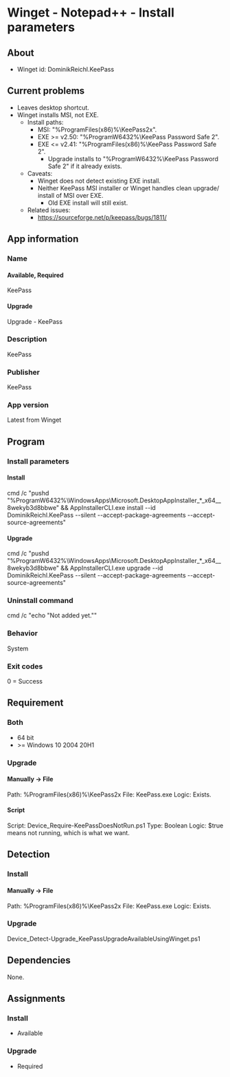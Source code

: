 # Winget - Notepad++ - Install parameters
## About
* Winget id: DominikReichl.KeePass


## Current problems
* Leaves desktop shortcut.
* Winget installs MSI, not EXE.
  * Install paths:
    * MSI: "%ProgramFiles(x86)%\KeePass2x".
    * EXE >= v2.50: "%ProgramW6432%\KeePass Password Safe 2".
	* EXE <= v2.41: "%ProgramFiles(x86)%\KeePass Password Safe 2".
	  * Upgrade installs to "%ProgramW6432%\KeePass Password Safe 2" if it already exists.
  * Caveats:
    * Winget does not detect existing EXE install.
    * Neither KeePass MSI installer or Winget handles clean upgrade/ install of MSI over EXE.
      * Old EXE install will still exist.
  * Related issues:
    * https://sourceforge.net/p/keepass/bugs/1811/


## App information
### Name
#### Available, Required
KeePass
#### Upgrade
Upgrade - KeePass

### Description
KeePass

### Publisher
KeePass

### App version
Latest from Winget


## Program
### Install parameters
#### Install
cmd /c "pushd "%ProgramW6432%\WindowsApps\Microsoft.DesktopAppInstaller_*_x64__8wekyb3d8bbwe" && AppInstallerCLI.exe install --id DominikReichl.KeePass --silent --accept-package-agreements --accept-source-agreements"
#### Upgrade
cmd /c "pushd "%ProgramW6432%\WindowsApps\Microsoft.DesktopAppInstaller_*_x64__8wekyb3d8bbwe" && AppInstallerCLI.exe upgrade --id DominikReichl.KeePass --silent --accept-package-agreements --accept-source-agreements"

### Uninstall command
cmd /c "echo "Not added yet.""

### Behavior
System

### Exit codes
0 = Success


## Requirement
### Both
* 64 bit
* \>= Windows 10 2004 20H1

### Upgrade
#### Manually -> File
Path:  %ProgramFiles(x86)%\KeePass2x
File:  KeePass.exe
Logic: Exists.
#### Script
Script: Device_Require-KeePassDoesNotRun.ps1
Type:   Boolean
Logic:  $true means not running, which is what we want.


## Detection
### Install
#### Manually -> File
Path:  %ProgramFiles(x86)%\KeePass2x
File:  KeePass.exe
Logic: Exists.

### Upgrade
Device_Detect-Upgrade_KeePassUpgradeAvailableUsingWinget.ps1


## Dependencies
None.


## Assignments
### Install
* Available

### Upgrade
* Required